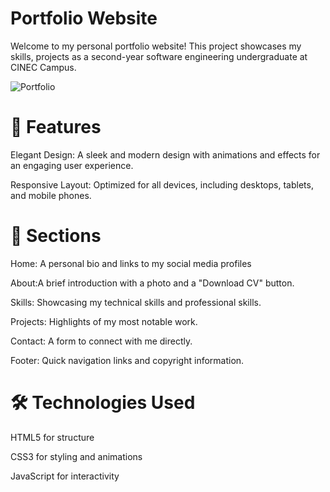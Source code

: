 # Portfolio Website 
Welcome to my personal portfolio website! This project showcases my skills, projects as a second-year software engineering undergraduate at CINEC Campus.

![Portfolio](https://github.com/user-attachments/assets/d19a583b-081f-4517-bf95-8e739c73a33f)

# 🚀 Features

Elegant Design: A sleek and modern design with animations and effects for an engaging user experience.

Responsive Layout: Optimized for all devices, including desktops, tablets, and mobile phones.

# 🌟 Sections

Home: A personal bio and links to my social media profiles

About:A brief introduction with a photo and a "Download CV" button.

Skills: Showcasing my technical skills and professional skills.

Projects: Highlights of my most notable work.

Contact: A form to connect with me directly.

Footer: Quick navigation links and copyright information.

# 🛠️ Technologies Used

HTML5 for structure

CSS3 for styling and animations

JavaScript for interactivity
